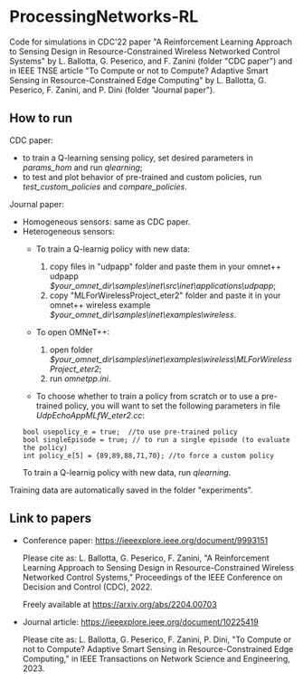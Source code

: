 # ProcessingNetworks-RL
Code for simulations in CDC'22 paper "A Reinforcement Learning Approach to Sensing Design in Resource-Constrained Wireless Networked Control Systems" by L. Ballotta, G. Peserico, and F. Zanini (folder "CDC paper") and in IEEE TNSE article "To Compute or not to Compute? Adaptive Smart Sensing in Resource-Constrained Edge Computing" by L. Ballotta, G. Peserico, F. Zanini, and P. Dini (folder "Journal paper").

## How to run
CDC paper: 
- to train a Q-learning sensing policy,
set desired parameters in _params_hom_ and run _qlearning_;
- to test and plot behavior of pre-trained and custom policies,
run _test_custom_policies_ and _compare_policies_.

Journal paper:
- Homogeneous sensors: same as CDC paper.
- Heterogeneous sensors:
  - To train a Q-learnig policy with new data:
    1. copy files in "udpapp" folder and paste them in your omnet++ udpapp _$your_omnet_dir\samples\inet\src\inet\applications\udpapp_;
    2. copy "MLForWirelessProject_eter2" folder and paste it in your omnet++ wireless example _$your_omnet_dir\samples\inet\examples\wireless_.

  - To open OMNeT++:
    1. open folder _$your_omnet_dir\samples\inet\examples\wireless\MLForWirelessProject_eter2_;
    2. run _omnetpp.ini_.

  - To choose whether to train a policy from scratch or to use a pre-trained policy,
  you will want to set the following parameters in file _UdpEchoAppMLfW_eter2.cc_:
  ``` 
  bool usepolicy_e = true;  //to use pre-trained policy
  bool singleEpisode = true; // to run a single episode (to evaluate the policy)
  int policy_e[5] = {89,89,88,71,70}; //to force a custom policy
  ```
  To train a Q-learnig policy with new data,
  run _qlearning_.

Training data are automatically saved in the folder "experiments".

## Link to papers
- Conference paper: https://ieeexplore.ieee.org/document/9993151
  
  Please cite as: L. Ballotta, G. Peserico, F. Zanini,
  "A Reinforcement Learning Approach to Sensing Design in Resource-Constrained Wireless Networked Control Systems,"
  Proceedings of the IEEE Conference on Decision and Control (CDC), 2022.
  
  Freely available at https://arxiv.org/abs/2204.00703
- Journal article: https://ieeexplore.ieee.org/document/10225419
  
  Please cite as: L. Ballotta, G. Peserico, F. Zanini, P. Dini,
  "To Compute or not to Compute? Adaptive Smart Sensing in Resource-Constrained Edge Computing,"
  in IEEE Transactions on Network Science and Engineering, 2023.
